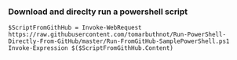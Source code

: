### Download and direclty run a powershell script

    $ScriptFromGithHub = Invoke-WebRequest https://raw.githubusercontent.com/tomarbuthnot/Run-PowerShell-Directly-From-GitHub/master/Run-FromGitHub-SamplePowerShell.ps1
    Invoke-Expression $($ScriptFromGithHub.Content)
